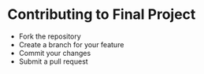 # Contributing to Final Project
- Fork the repository
- Create a branch for your feature
- Commit your changes
- Submit a pull request
